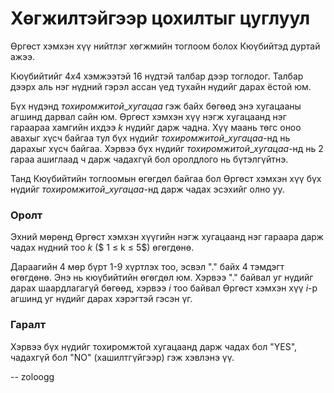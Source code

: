 Хөгжилтэйгээр цохилтыг цуглуул
==============================

Өргөст хэмхэн хүү нийтлэг хөгжмийн тоглоом болох Кюүбийтэд дуртай ажээ.

Кюүбийтийг $4x4$ хэмжээтэй 16 нүдтэй талбар дээр тоглодог. Талбар дээрх аль нэг
нүдний гэрэл ассан үед тухайн нүдийг дарах ёстой юм.

Бүх нүдэнд $тохиромжитой\_хугацаа$ гэж байх бөгөөд энэ хугацааны агшинд дарвал
сайн юм. Өргөст хэмхэн хүү нэгж хугацаанд нэг гараараа хамгийн ихдээ $k$ нүдийг
дарж чадна. Хүү маань төгс оноо авахыг хүсч байгаа тул бүх нүдийг
$тохиромжитой\_хугацаа$-нд нь дарахыг хүсч байгаа. Хэрвээ бүх нүдийг
$тохиромжитой\_хугацаа$-нд нь 2 гараа ашиглаад ч дарж чадахгүй бол оролдлого нь
бүтэлгүйтнэ.

Танд Кюүбийтийн тоглоомын өгөгдөл байгаа бол Өргөст хэмхэн хүү бүх нүдийг
$тохиромжитой\_хугацаа$-нд дарж чадах эсэхийг олно уу.


### Оролт
Эхний мөрөнд Өргөст хэмхэн хүүгийн нэгж хугацаанд нэг гараара дарж чадах нүдний
тоо $k$ ($ 1 ≤ k ≤ 5$) өгөгдөнө.

Дараагийн 4 мөр бүрт 1-9 хүртлэх тоо, эсвэл "." байх 4 тэмдэгт өгөгдөнө. Энэ нь
кюүбийтийн өгөгдөл юм. Хэрвээ "." байвал уг нүдийг дарах шаардлагагүй бөгөөд,
хэрвээ $i$ тоо байвал Өргөст хэмхэн хүү $i$-р агшинд уг нүдийг дарах хэрэгтэй
гэсэн үг.


### Гаралт
Хэрвээ бүх нүдийг тохиромжтой хугацаанд дарж чадах бол "YES", чадахгүй бол "NO"
(хашилтгүйгээр) гэж хэвлэнэ үү.

-- zoloogg
